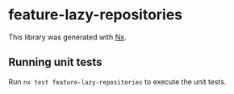 # feature-lazy-repositories

This library was generated with [Nx](https://nx.dev).

## Running unit tests

Run `nx test feature-lazy-repositories` to execute the unit tests.

